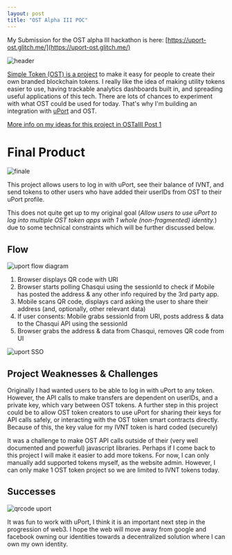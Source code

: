 ```yaml
---
layout: post
title: "OST Alpha III POC"
---
```


My Submission for the OST alpha III hackathon is here: [https://uport-ost.glitch.me/](https://uport-ost.glitch.me/)

![header](https://i.imgur.com/xyUlWlM.png)

[Simple Token (OST) is a project](https://ost.com/) to make it easy for people to create their own branded blockchain tokens.  I really like the idea of making utility tokens easier to use, having trackable analytics dashboards built in, and spreading useful applications of this tech.  There are lots of chances to experiment with what OST could be used for today.  That's why I'm building an integration with [uPort](https://www.uport.me/) and OST.

[More info on my ideas for this project in OSTaIII Post 1](./2018-07-21-Own-your-own-identity-plus-OST.md)

# Final Product

![finale](https://i.imgur.com/P3SwX9O.png)

This project allows users to log in with uPort, see their balance of IVNT, and send tokens to other users who have added their userIDs from OST to their uPort profile.

This does not quite get up to my original goal (*Allow users to use uPort to log into multiple OST token apps with 1 whole (non-fragmented) identity.*) due to some technical constraints which will be further discussed below.

## Flow

![uport flow diagram](https://developer.uport.me/diag1a-fcb6d01dc49e48c491272ac0ea4fca0f.svg)
1. Browser displays QR code with URI
2. Browser starts polling Chasqui using the sessionId to check if Mobile has posted the address & any other info required by the 3rd party app.
3. Mobile scans QR code, displays card asking the user to share their address (and, optionally, other relevant data)
4. If user consents: Mobile grabs sessionId from URI, posts address & data to the Chasqui API using the sessionId
5. Browser grabs the address & data from Chasqui, removes QR code from UI

![uport SSO](https://i.imgur.com/HNOkNBl.png)


## Project Weaknesses & Challenges

Originally I had wanted users to be able to log in with uPort to any token.  However, the API calls to make transfers are dependent on userIDs, and a private key, which vary between OST tokens.  A further step in this project could be to allow OST token creators to use uPort for sharing their keys for API calls safely, or interacting with the OST token smart contracts directly. Because of this, the key value for my IVNT token is hard coded (securely)

It was a challenge to make OST API calls outside of their (very well documented and powerful) javascript libraries.  Perhaps if I come back to this project I will make it easier to add more tokens.  For now, I can only manually add supported tokens myself, as the website admin.  However, I can only make 1 OST token project so we are limited to IVNT tokens today.

## Successes

![qrcode uport](https://i.imgur.com/yy8aiC6.png)

It was fun to work with uPort, I think it is an important next step in the progression of web3.  I hope the web will move away from google and facebook owning our identities towards a decentralized solution where I can own my own identity.
